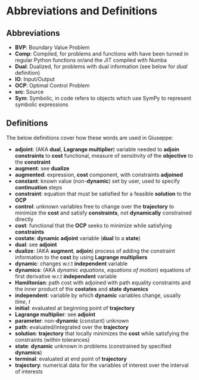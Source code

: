 # Abbreviations and Definitions

## Abbreviations

- **BVP**: Boundary Value Problem
- **Comp**: Compiled, for problems and functions with have been turned in regular Python functions or/and the JIT compiled with Numba
- **Dual**: Dualized, for problems with dual information (see below for *dual* definition)
- **IO**: Input/Output
- **OCP**: Optimal Control Problem
- **src**: Source
- **Sym**: Symbolic, in code refers to objects which use SymPy to represent symbolic expressions 


## Definitions

The below definitions cover how these words are used in Giuseppe:

- **adjoint**: (AKA **dual**, **Lagrange multiplier**) variable needed to **adjoin** **constraints** to **cost** functional, measure of sensitivity of the **objective** to the **constraint**
- **augment**: see **dualize**
- **augmented**: expression, **cost** component, with constraints **adjoined**  
- **constant**: known value (non-**dynamic**) set by user, used to specify **continuation** steps
- **constraint**: equation that must be satisfied for a feasible **solution** to the **OCP**
- **control**: unknown variables free to change over the **trajectory** to minimize the **cost** and satisfy **constraints**, not **dynamically** constrained directly
- **cost**: functional that the **OCP** seeks to minimize while satisfying **constraints**
- **costate**: **dynamic** **adjoint** variable (**dual** to a **state**) 
- **dual**: see **adjoint**
- **dualize**: (AKA **augment**, **adjoin**) process of adding the constraint information to the **cost** by using **Lagrange multipliers** 
- **dynamic**: changes w.r.t **independent** variable
- **dynamics**: (AKA *dynamic equations*, *equations of motion*) equations of first derivative w.r.t **independent** variable
- **Hamiltonian**: path cost with adjoined with path equality constraints and the inner product of the **costates** and **state** **dynamics**
- **independent**: variable by which **dynamic** variables change, usually *time*, *t* 
- **initial**: evaluated at beginning point of **trajectory**
- **Lagrange multiplier**: see **adjoint**
- **parameter**: non-**dynamic** (constant) unknown
- **path**: evaluated/integrated over the **trajectory**
- **solution**: **trajectory** that locally minimizes the **cost** while satisfying the constraints (within tolerances)
- **state**: **dynamic** unknown in problems (constrained by specified **dynamics**)
- **terminal**: evaluated at end point of **trajectory**
- **trajectory**: numerical data for the variables of interest over the interval of interests 
